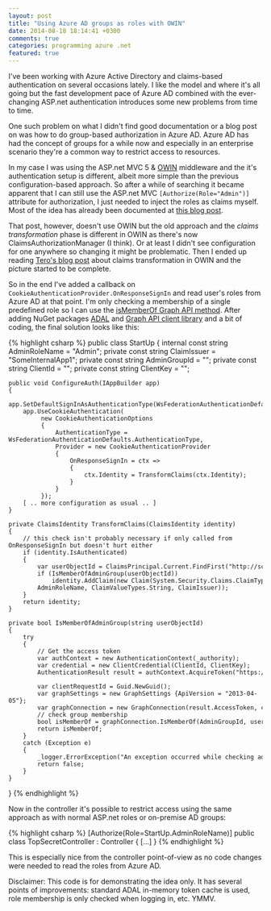 ```yaml
---
layout: post
title: "Using Azure AD groups as roles with OWIN"
date: 2014-08-18 18:14:41 +0300
comments: true
categories: programming azure .net
featured: true 
---
```


I've been working with Azure Active Directory and claims-based authentication on several occasions lately. I like the model and where it's all going but the fast development pace of Azure AD combined with the ever-changing ASP.net authentication introduces some new problems from time to time. 

One such problem on what I didn't find good documentation or a blog post on was how to do group-based authorization in Azure AD. Azure AD has had the concept of groups for a while now and especially in an enterprise scenario they're a common way to restrict access to resources. 

In my case I was using the ASP.net MVC 5 & [OWIN](http://owin.org/ "OWIN — Open Web Interface for .NET") middleware and the it's authentication setup is different, albeit more simple than the previous configuration-based approach. So after a while of searching it became apparent that I can still use the ASP.net MVC `[Authorize(Role="Admin")]` attribute for authorization, I just needed to inject the roles as claims myself. Most of the idea has already been documented at [this blog post](http://www.azurefromthetrenches.com/?p=911 "Azure AD, Groups, Roles and the Authorize Attribute").

That post, however, doesn't use OWIN but the old approach and the *claims transformation* phase is different in OWIN as there's now ClaimsAuthorizationManager (I think). Or at least I didn't see configuration for one anywhere so changing it might be problematic. Then I ended up reading [Tero's blog post](http://teelahti.fi/the-promise-of-owin-starts-to-materialize/ "The promise of OWIN starts to materialize") about claims transformation in OWIN and the picture started to be complete.

So in the end I've added a callback on `CookieAuthenticationProvider.OnResponseSignIn` and read user's roles from Azure AD at that point. I'm only checking a membership of a single predefined role so I can use the [isMemberOf Graph API method](http://msdn.microsoft.com/en-us/library/azure/dn151601.aspx). After adding NuGet packages [ADAL](https://www.nuget.org/packages/Microsoft.IdentityModel.Clients.ActiveDirectory/ "Active Directory Authentication Library") and [Graph API client library](https://www.nuget.org/packages/Microsoft.Azure.ActiveDirectory.GraphClient/ "Microsoft Azure Active Directory Graph Client Library ") and a bit of coding, the final solution looks like this:

{% highlight csharp %}
public class StartUp 
{
	internal const string AdminRoleName = "Admin";
	private const string ClaimIssuer = "SomeInternalApp1";
	private const string AdminGroupId = "<enter object id of admin group in Azure AD>";
	private const string ClientId = "<enter Azure AD application client ID>";
	private const string ClientKey = "<enter Azure AD application client key>";

	public void ConfigureAuth(IAppBuilder app)
	{
		app.SetDefaultSignInAsAuthenticationType(WsFederationAuthenticationDefaults.AuthenticationType);
		app.UseCookieAuthentication(
			 new CookieAuthenticationOptions
			 {
				 AuthenticationType = WsFederationAuthenticationDefaults.AuthenticationType,
				 Provider = new CookieAuthenticationProvider
				 {
					 OnResponseSignIn = ctx =>
					 {
						 ctx.Identity = TransformClaims(ctx.Identity);
					 }
				 }
			 });
		[ .. more configuration as usual .. ] 
	}
			 
	private ClaimsIdentity TransformClaims(ClaimsIdentity identity)
	{
		// this check isn't probably necessary if only called from OnResponseSignIn but doesn't hurt either
	    if (identity.IsAuthenticated)
	    {
	        var userObjectId = ClaimsPrincipal.Current.FindFirst("http://schemas.microsoft.com/identity/claims/objectidentifier").Value;
	        if (IsMemberOfAdminGroup(userObjectId))
	            identity.AddClaim(new Claim(System.Security.Claims.ClaimTypes.Role, 
			AdminRoleName, ClaimValueTypes.String, ClaimIssuer));
	    }
	    return identity;
	}		
		
	private bool IsMemberOfAdminGroup(string userObjectId)
	{
	    try
	    {
	        // Get the access token
	        var authContext = new AuthenticationContext(_authority);
	        var credential = new ClientCredential(ClientId, ClientKey);
	        AuthenticationResult result = authContext.AcquireToken("https://graph.windows.net", credential);

	        var clientRequestId = Guid.NewGuid();
	        var graphSettings = new GraphSettings {ApiVersion = "2013-04-05"};
	        var graphConnection = new GraphConnection(result.AccessToken, clientRequestId, graphSettings);
	        // check group membership
	        bool isMemberOf = graphConnection.IsMemberOf(AdminGroupId, userObjectId);
	        return isMemberOf;
	    }
	    catch (Exception e)
	    {
	        _logger.ErrorException("An exception occurred while checking admin group membership", e);
	        return false;
	    }
	}
}
{% endhighlight %}

Now in the controller it's possible to restrict access using the same approach as with normal ASP.net roles or on-premise AD groups:

{% highlight csharp %}
[Authorize(Role=StartUp.AdminRoleName)]
public class TopSecretController : Controller 
{ 
	[...] 
}
{% endhighlight %}

This is especially nice from the controller point-of-view as no code changes were needed to read the roles from Azure AD.

Disclaimer: This code is for demonstrating the idea only. It has several points of improvements: standard ADAL in-memory token cache is used, role membership is only checked when logging in, etc. YMMV. 